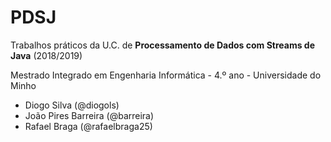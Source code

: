 # PDSJ
<!--- ### Nota final do trabalho: XX em 20. -->

Trabalhos práticos da U.C. de __Processamento de Dados com Streams de Java__ (2018/2019)

Mestrado Integrado em Engenharia Informática - 4.º ano - Universidade do Minho

* Diogo Silva (@diogols)
* João Pires Barreira (@barreira)
* Rafael Braga (@rafaelbraga25)
